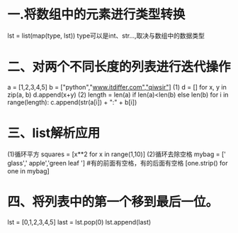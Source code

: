 # 一.将数组中的元素进行类型转换
lst = list(map(type, lst))
type可以是int、str...,取决与数组中的数据类型

# 二、对两个不同长度的列表进行迭代操作
a = [1,2,3,4,5]
b = ["python","www.itdiffer.com","qiwsir"]
(1)
d = []
for x, y in zip(a, b)
    d.append(x+y)
(2)
length = len(a) if len(a)<len(b) else len(b)
for i in range(length):
    c.append(str(a[i]) + ":" + b[i])

# 三、list解析应用
(1)循环平方
squares = [x**2 for x in range(1,10)]
(2)循环去除空格
mybag = [' glass',' apple','green leaf ']   #有的前面有空格，有的后面有空格
[one.strip() for one in mybag]

# 四、将列表中的第一个移到最后一位。
lst = [0,1,2,3,4,5]
last = lst.pop(0)
lst.append(last)
